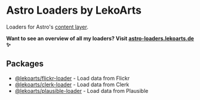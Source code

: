 # Astro Loaders by LekoArts

Loaders for Astro's [content layer](https://docs.astro.build/en/guides/content-collections/).

**Want to see an overview of all my loaders? Visit [astro-loaders.lekoarts.de](https://astro-loaders.lekoarts.de) ✨**

## Packages

- [@lekoarts/flickr-loader](./packages/flickr/) - Load data from Flickr
- [@lekoarts/clerk-loader](./packages/clerk/) - Load data from Clerk
- [@lekoarts/plausible-loader](./packages/plausible/) - Load data from Plausible
